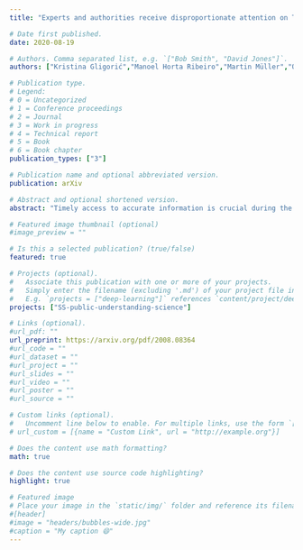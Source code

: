 ```yaml
---
title: "Experts and authorities receive disproportionate attention on Twitter during the COVID-19 crisis"

# Date first published.
date: 2020-08-19

# Authors. Comma separated list, e.g. `["Bob Smith", "David Jones"]`.
authors: ["Kristina Gligorić","Manoel Horta Ribeiro","Martin Müller","Olesia Altunina","Maxime Peyrard","Marcel Salathé","Giovanni Colavizza","Robert West"]

# Publication type.
# Legend:
# 0 = Uncategorized
# 1 = Conference proceedings
# 2 = Journal
# 3 = Work in progress
# 4 = Technical report
# 5 = Book
# 6 = Book chapter
publication_types: ["3"]

# Publication name and optional abbreviated version.
publication: arXiv

# Abstract and optional shortened version.
abstract: "Timely access to accurate information is crucial during the COVID-19 pandemic. Prompted by key stakeholders' cautioning against an 'infodemic', we study information sharing on Twitter from January through May 2020. We observe an overall surge in the volume of general as well as COVID-19-related tweets around peak lockdown in March/April 2020. With respect to engagement (retweets and likes), accounts related to healthcare, science, government and politics received by far the largest boosts, whereas accounts related to religion and sports saw a relative decrease in engagement. While the threat of an 'infodemic' remains, our results show that social media also provide a platform for experts and public authorities to be widely heard during a global crisis."

# Featured image thumbnail (optional)
#image_preview = ""

# Is this a selected publication? (true/false)
featured: true

# Projects (optional).
#   Associate this publication with one or more of your projects.
#   Simply enter the filename (excluding '.md') of your project file in `content/project/`.
#   E.g. `projects = ["deep-learning"]` references `content/project/deep-learning.md`.
projects: ["SS-public-understanding-science"]

# Links (optional).
#url_pdf: ""
url_preprint: https://arxiv.org/pdf/2008.08364
#url_code = ""
#url_dataset = ""
#url_project = ""
#url_slides = ""
#url_video = ""
#url_poster = ""
#url_source = ""

# Custom links (optional).
#   Uncomment line below to enable. For multiple links, use the form `[{...}, {...}, {...}]`.
# url_custom = [{name = "Custom Link", url = "http://example.org"}]

# Does the content use math formatting?
math: true

# Does the content use source code highlighting?
highlight: true

# Featured image
# Place your image in the `static/img/` folder and reference its filename below, e.g. `image = "example.jpg"`.
#[header]
#image = "headers/bubbles-wide.jpg"
#caption = "My caption 😄"
---
```

